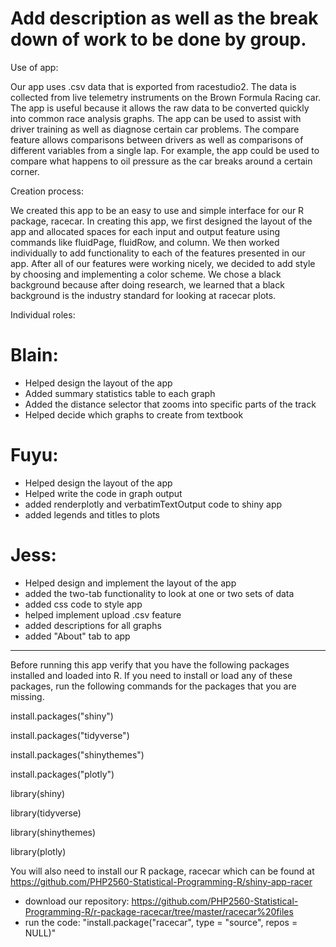 # Add description as well as the break down of work to be done by group. 

Use of app:

Our app uses .csv data that is exported from racestudio2. The data is collected from live telemetry instruments on the Brown Formula Racing car. The app is useful because it allows the raw data to be converted quickly into common race analysis graphs. The app can be used to assist with driver training as well as diagnose certain car problems. The compare feature allows comparisons between drivers as well as comparisons of different variables from a single lap. For example, the app could be used to compare what happens to oil pressure as the car breaks around a certain corner.    

Creation process:

We created this app to be an easy to use and simple interface for our R package, racecar. In creating this app, we first designed the layout of the app and allocated spaces for each input and output feature using commands like fluidPage, fluidRow, and column. We then worked individually to add functionality to each of the features presented in our app. After all of our features were working nicely, we decided to add style by choosing and implementing a color scheme. We chose a black background because after doing research, we learned that a black background is the industry standard for looking at racecar plots.

Individual roles:

# Blain:
- Helped design the layout of the app
- Added summary statistics table to each graph
- Added the distance selector that zooms into specific parts of the track 
- Helped decide which graphs to create from textbook

# Fuyu:
- Helped design the layout of the app
- Helped write the code in graph output
- added renderplotly and verbatimTextOutput code to shiny app
- added legends and titles to plots

# Jess: 
- Helped design and implement the layout of the app
- added the two-tab functionality to look at one or two sets of data
- added css code to style app
- helped implement upload .csv feature
- added descriptions for all graphs
- added "About" tab to app

---------------------------------

Before running this app verify that you have the following packages installed and loaded into R. If you need to install or load any of these packages, run the following commands for the packages that you are missing. 

install.packages("shiny")

install.packages("tidyverse")

install.packages("shinythemes")

install.packages("plotly")

library(shiny)

library(tidyverse)

library(shinythemes)

library(plotly)

You will also need to install our R package, racecar which can be found at https://github.com/PHP2560-Statistical-Programming-R/shiny-app-racer

- download our repository: 
https://github.com/PHP2560-Statistical-Programming-R/r-package-racecar/tree/master/racecar%20files
- run the code: "install.package("racecar", type = "source", repos = NULL)"



